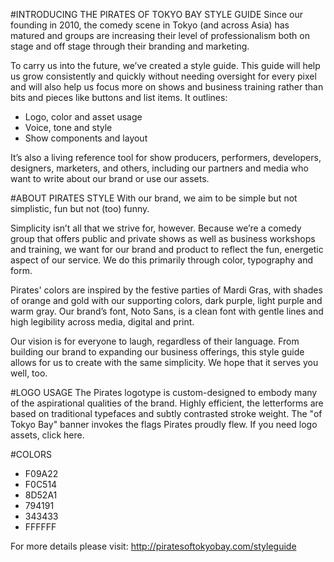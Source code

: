 #INTRODUCING THE PIRATES OF TOKYO BAY STYLE GUIDE
Since our founding in 2010, the comedy scene in Tokyo (and across Asia) has matured and groups are increasing their level of professionalism both on stage and off stage through their branding and marketing. 

To carry us into the future, we’ve created a style guide. This guide will help us grow consistently and quickly without needing oversight for every pixel and will also help us focus more on shows and business training rather than bits and pieces like buttons and list items. It outlines:

- Logo, color and asset usage
- Voice, tone and style
- Show components and layout

It’s also a living reference tool for show producers, performers, developers, designers, marketers, and others, including our partners and media who want to write about our brand or use our assets.
 
#ABOUT PIRATES STYLE
With our brand, we aim to be simple but not simplistic, fun but not (too) funny.

Simplicity isn’t all that we strive for, however. Because we’re a comedy group that offers public and private shows as well as business workshops and training, we want for our brand and product to reflect the fun, energetic aspect of our service. We do this primarily through color, typography and form.

Pirates' colors are inspired by the festive parties of Mardi Gras, with shades of orange and gold with our supporting colors, dark purple, light purple and warm gray. Our brand’s font, Noto Sans, is a clean font with gentle lines and high legibility across media, digital and print.

Our vision is for everyone to laugh, regardless of their language. From building our brand to expanding our business offerings, this style guide allows for us to create with the same simplicity. We hope that it serves you well, too.

#LOGO USAGE
The Pirates logotype is custom-designed to embody many of the aspirational qualities of the brand. Highly efficient, the letterforms are based on traditional typefaces and subtly contrasted stroke weight. The "of Tokyo Bay" banner invokes the flags Pirates proudly flew.  If you need logo assets, click here.

#COLORS
- F09A22
- F0C514
- 8D52A1
- 794191
- 343433
- FFFFFF

For more details please visit: http://piratesoftokyobay.com/styleguide
